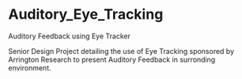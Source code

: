 Auditory_Eye_Tracking
=====================

Auditory Feedback using Eye Tracker

Senior Design Project detailing the use of Eye Tracking sponsored by Arrington Research to 
present Auditory Feedback in surronding environment.
